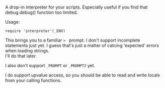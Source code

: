 A drop-in interpreter for your scripts.
Especially useful if you find that debug.debug() function too limited.

Usage:

	require 'interpreter'(_ENV)

This brings you to a familiar `> ` prompt.
I don't support incomplete statements just yet.
I guess that's just a matter of catcing 'expected' errors when loading strings.  
I'll do that later.

I also don't support `_PROMPT` or `_PROMPT2` yet.

I do support upvalue access, so you should be able to read and write locals from your calling functions.
